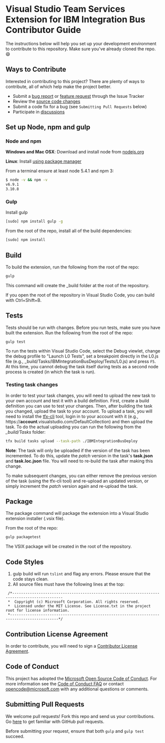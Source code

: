 # Visual Studio Team Services Extension for IBM Integration Bus Contributor Guide
The instructions below will help you set up your development environment to contribute to this repository.
Make sure you've already cloned the repo.  :smile:

## Ways to Contribute
Interested in contributing to this project? There are plenty of ways to contribute, all of which help make the project better.
* Submit a [bug report](https://github.com/Microsoft/vsts-ibm-integration-bus-extension/issues/new) or [feature request](https://github.com/Microsoft/vsts-ibm-integration-bus-extension/issues/new) through the Issue Tracker
* Review the [source code changes](https://github.com/Microsoft/vsts-ibm-integration-bus-extension/pulls)
* Submit a code fix for a bug (see `Submitting Pull Requests` below)
* Participate in [discussions](https://github.com/Microsoft/vsts-ibm-integration-bus-extension/issues)

## Set up Node, npm and gulp

### Node and npm
**Windows and Mac OSX**: Download and install node from [nodejs.org](http://nodejs.org/)

**Linux**: Install [using package manager](https://nodejs.org/en/download/package-manager/)

From a terminal ensure at least node 5.4.1 and npm 3:
```bash
$ node -v && npm -v
v6.9.1
3.10.8
```

### Gulp
Install gulp
```bash
[sudo] npm install gulp -g
```
From the root of the repo, install all of the build dependencies:
```bash
[sudo] npm install
```

## Build
To build the extension, run the following from the root of the repo:

```bash
gulp
```
This command will create the _build folder at the root of the repository.

If you open the root of the repository in Visual Studio Code, you can build with Ctrl+Shift+B.

## Tests
Tests should be run with changes.  Before you run tests, make sure you have built the extension.  Run the following from the root of the repo:

```bash
gulp test
```
To run the tests within Visual Studio Code, select the Debug viewlet, change the debug profile to "Launch L0 Tests", set a breakpoint directly in the
L0.js file (e.g., _build/Tasks/IBMIntegrationBusDeploy/Tests/L0.js) and press `F5`.  At this time, you cannot debug the task itself during tests as a second
node process is created (in which the task is run).

### Testing task changes
In order to test your task changes, you will need to upload the new task to your own account and test it with a build definition.  First, create a build definition
you can use to test your changes.  Then, after building the task you changed, upload the task to your account.  To upload a task, you will need to install the
[tfx-cli](https://www.npmjs.com/package/tfx-cli) tool, login in to your account with it (e.g., https://**account**.visualstudio.com/DefaultCollection) and then upload
the task.  To do the actual uploading you can run the following from the *_build/Tasks* folder:
```bash
tfx build tasks upload --task-path ./IBMIntegrationBusDeploy
```
**Note**: The task will only be uploaded if the version of the task has been incremented.  To do this, update the *patch* version in the task's **task.json** and **task.loc.json** file.  You will
need to re-build the task after making this change.

To make subsequent changes, you can either remove the previous version of the task (using the tfx-cli tool) and re-upload an updated version, or simply increment the *patch* version again and re-upload the task.


## Package
The package command will package the extension into a Visual Studio extension installer (.vsix file).

From the root of the repo:
```bash
gulp packagetest
```
The VSIX package will be created in the root of the repository.

## Code Styles
1. gulp build will run `tslint` and flag any errors.  Please ensure that the code stays clean.
2. All source files must have the following lines at the top:
```
 /*---------------------------------------------------------------------------------------------
 *  Copyright (c) Microsoft Corporation. All rights reserved.
 *  Licensed under the MIT License. See License.txt in the project root for license information.
 *--------------------------------------------------------------------------------------------*/
```

## Contribution License Agreement
In order to contribute, you will need to sign a [Contributor License Agreement](https://cla.microsoft.com/).

## Code of Conduct
This project has adopted the [Microsoft Open Source Code of Conduct](https://opensource.microsoft.com/codeofconduct/). For more information see the [Code of Conduct FAQ](https://opensource.microsoft.com/codeofconduct/faq/) or contact [opencode@microsoft.com](mailto:opencode@microsoft.com) with any additional questions or comments.

## Submitting Pull Requests
We welcome pull requests!  Fork this repo and send us your contributions.  Go [here](https://help.github.com/articles/using-pull-requests/) to get familiar with GitHub pull requests.

Before submitting your request, ensure that both `gulp` and `gulp test` succeed.
